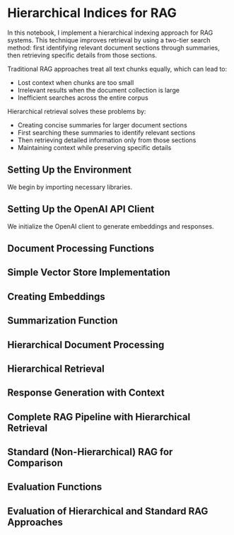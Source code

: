 # Hierarchical Indices for RAG

In this notebook, I implement a hierarchical indexing approach for RAG systems. This technique improves retrieval by using a two-tier search method: first identifying relevant document sections through summaries, then retrieving specific details from those sections.

Traditional RAG approaches treat all text chunks equally, which can lead to:

- Lost context when chunks are too small
- Irrelevant results when the document collection is large
- Inefficient searches across the entire corpus

Hierarchical retrieval solves these problems by:

- Creating concise summaries for larger document sections
- First searching these summaries to identify relevant sections
- Then retrieving detailed information only from those sections
- Maintaining context while preserving specific details

## Setting Up the Environment
We begin by importing necessary libraries.

## Setting Up the OpenAI API Client
We initialize the OpenAI client to generate embeddings and responses.

## Document Processing Functions

## Simple Vector Store Implementation

## Creating Embeddings

## Summarization Function

## Hierarchical Document Processing

## Hierarchical Retrieval

## Response Generation with Context

## Complete RAG Pipeline with Hierarchical Retrieval

## Standard (Non-Hierarchical) RAG for Comparison

## Evaluation Functions

## Evaluation of Hierarchical and Standard RAG Approaches
